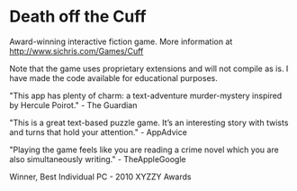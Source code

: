 # Death off the Cuff

Award-winning interactive fiction game. More information at http://www.sichris.com/Games/Cuff

Note that the game uses proprietary extensions and will not compile as is. I have made the code available for educational purposes.

"This app has plenty of charm: a text-adventure murder-mystery inspired by Hercule Poirot." - The Guardian

"This is a great text-based puzzle game. It’s an interesting story with twists and turns that hold your attention." - AppAdvice

"Playing the game feels like you are reading a crime novel which you are also simultaneously writing." - TheAppleGoogle

Winner, Best Individual PC - 2010 XYZZY Awards
